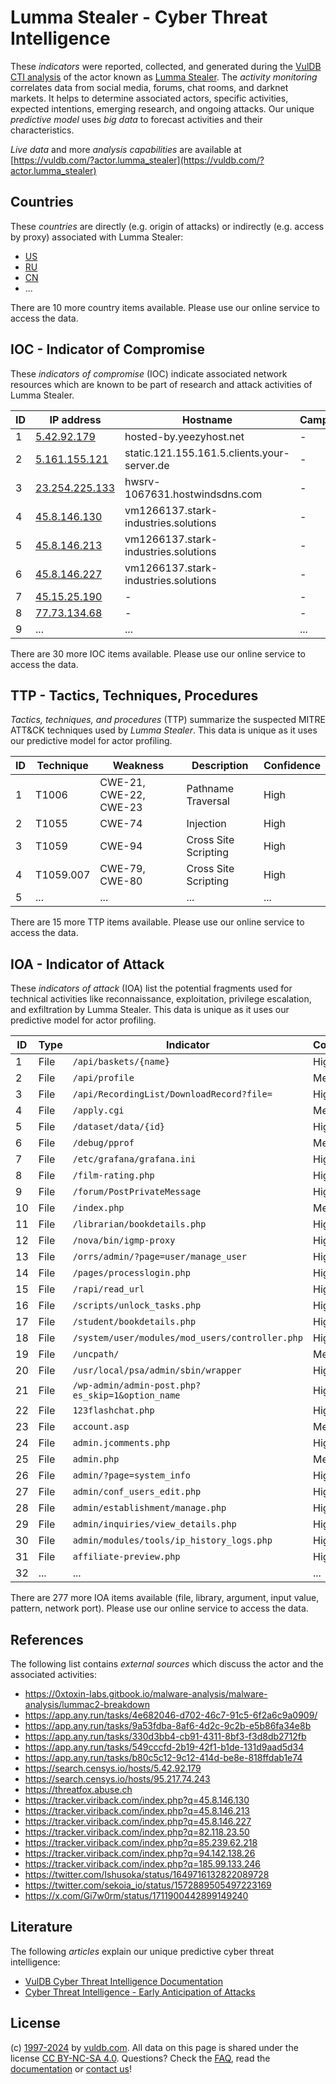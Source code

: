 # Lumma Stealer - Cyber Threat Intelligence

These _indicators_ were reported, collected, and generated during the [VulDB CTI analysis](https://vuldb.com/?kb.cti) of the actor known as [Lumma Stealer](https://vuldb.com/?actor.lumma_stealer). The _activity monitoring_ correlates data from social media, forums, chat rooms, and darknet markets. It helps to determine associated actors, specific activities, expected intentions, emerging research, and ongoing attacks. Our unique _predictive model_ uses _big data_ to forecast activities and their characteristics.

_Live data_ and more _analysis capabilities_ are available at [https://vuldb.com/?actor.lumma_stealer](https://vuldb.com/?actor.lumma_stealer)

## Countries

These _countries_ are directly (e.g. origin of attacks) or indirectly (e.g. access by proxy) associated with Lumma Stealer:

* [US](https://vuldb.com/?country.us)
* [RU](https://vuldb.com/?country.ru)
* [CN](https://vuldb.com/?country.cn)
* ...

There are 10 more country items available. Please use our online service to access the data.

## IOC - Indicator of Compromise

These _indicators of compromise_ (IOC) indicate associated network resources which are known to be part of research and attack activities of Lumma Stealer.

ID | IP address | Hostname | Campaign | Confidence
-- | ---------- | -------- | -------- | ----------
1 | [5.42.92.179](https://vuldb.com/?ip.5.42.92.179) | hosted-by.yeezyhost.net | - | High
2 | [5.161.155.121](https://vuldb.com/?ip.5.161.155.121) | static.121.155.161.5.clients.your-server.de | - | High
3 | [23.254.225.133](https://vuldb.com/?ip.23.254.225.133) | hwsrv-1067631.hostwindsdns.com | - | High
4 | [45.8.146.130](https://vuldb.com/?ip.45.8.146.130) | vm1266137.stark-industries.solutions | - | High
5 | [45.8.146.213](https://vuldb.com/?ip.45.8.146.213) | vm1266137.stark-industries.solutions | - | High
6 | [45.8.146.227](https://vuldb.com/?ip.45.8.146.227) | vm1266137.stark-industries.solutions | - | High
7 | [45.15.25.190](https://vuldb.com/?ip.45.15.25.190) | - | - | High
8 | [77.73.134.68](https://vuldb.com/?ip.77.73.134.68) | - | - | High
9 | ... | ... | ... | ...

There are 30 more IOC items available. Please use our online service to access the data.

## TTP - Tactics, Techniques, Procedures

_Tactics, techniques, and procedures_ (TTP) summarize the suspected MITRE ATT&CK techniques used by _Lumma Stealer_. This data is unique as it uses our predictive model for actor profiling.

ID | Technique | Weakness | Description | Confidence
-- | --------- | -------- | ----------- | ----------
1 | T1006 | CWE-21, CWE-22, CWE-23 | Pathname Traversal | High
2 | T1055 | CWE-74 | Injection | High
3 | T1059 | CWE-94 | Cross Site Scripting | High
4 | T1059.007 | CWE-79, CWE-80 | Cross Site Scripting | High
5 | ... | ... | ... | ...

There are 15 more TTP items available. Please use our online service to access the data.

## IOA - Indicator of Attack

These _indicators of attack_ (IOA) list the potential fragments used for technical activities like reconnaissance, exploitation, privilege escalation, and exfiltration by Lumma Stealer. This data is unique as it uses our predictive model for actor profiling.

ID | Type | Indicator | Confidence
-- | ---- | --------- | ----------
1 | File | `/api/baskets/{name}` | High
2 | File | `/api/profile` | Medium
3 | File | `/api/RecordingList/DownloadRecord?file=` | High
4 | File | `/apply.cgi` | Medium
5 | File | `/dataset/data/{id}` | High
6 | File | `/debug/pprof` | Medium
7 | File | `/etc/grafana/grafana.ini` | High
8 | File | `/film-rating.php` | High
9 | File | `/forum/PostPrivateMessage` | High
10 | File | `/index.php` | Medium
11 | File | `/librarian/bookdetails.php` | High
12 | File | `/nova/bin/igmp-proxy` | High
13 | File | `/orrs/admin/?page=user/manage_user` | High
14 | File | `/pages/processlogin.php` | High
15 | File | `/rapi/read_url` | High
16 | File | `/scripts/unlock_tasks.php` | High
17 | File | `/student/bookdetails.php` | High
18 | File | `/system/user/modules/mod_users/controller.php` | High
19 | File | `/uncpath/` | Medium
20 | File | `/usr/local/psa/admin/sbin/wrapper` | High
21 | File | `/wp-admin/admin-post.php?es_skip=1&option_name` | High
22 | File | `123flashchat.php` | High
23 | File | `account.asp` | Medium
24 | File | `admin.jcomments.php` | High
25 | File | `admin.php` | Medium
26 | File | `admin/?page=system_info` | High
27 | File | `admin/conf_users_edit.php` | High
28 | File | `admin/establishment/manage.php` | High
29 | File | `admin/inquiries/view_details.php` | High
30 | File | `admin/modules/tools/ip_history_logs.php` | High
31 | File | `affiliate-preview.php` | High
32 | ... | ... | ...

There are 277 more IOA items available (file, library, argument, input value, pattern, network port). Please use our online service to access the data.

## References

The following list contains _external sources_ which discuss the actor and the associated activities:

* https://0xtoxin-labs.gitbook.io/malware-analysis/malware-analysis/lummac2-breakdown
* https://app.any.run/tasks/4e682046-d702-46c7-91c5-6f2a6c9a0909/
* https://app.any.run/tasks/9a53fdba-8af6-4d2c-9c2b-e5b86fa34e8b
* https://app.any.run/tasks/330d3bb4-cb91-4311-8bf3-f3d8db2712fb
* https://app.any.run/tasks/549cccfd-2b19-42f1-b1de-131d9aad5d34
* https://app.any.run/tasks/b80c5c12-9c12-414d-be8e-818ffdab1e74
* https://search.censys.io/hosts/5.42.92.179
* https://search.censys.io/hosts/95.217.74.243
* https://threatfox.abuse.ch
* https://tracker.viriback.com/index.php?q=45.8.146.130
* https://tracker.viriback.com/index.php?q=45.8.146.213
* https://tracker.viriback.com/index.php?q=45.8.146.227
* https://tracker.viriback.com/index.php?q=82.118.23.50
* https://tracker.viriback.com/index.php?q=85.239.62.218
* https://tracker.viriback.com/index.php?q=94.142.138.26
* https://tracker.viriback.com/index.php?q=185.99.133.246
* https://twitter.com/Ishusoka/status/1649716132822089728
* https://twitter.com/sekoia_io/status/1572889505497223169
* https://x.com/Gi7w0rm/status/1711900442899149240

## Literature

The following _articles_ explain our unique predictive cyber threat intelligence:

* [VulDB Cyber Threat Intelligence Documentation](https://vuldb.com/?kb.cti)
* [Cyber Threat Intelligence - Early Anticipation of Attacks](https://www.scip.ch/en/?labs.20201022)

## License

(c) [1997-2024](https://vuldb.com/?kb.changelog) by [vuldb.com](https://vuldb.com/?kb.about). All data on this page is shared under the license [CC BY-NC-SA 4.0](https://creativecommons.org/licenses/by-nc-sa/4.0/). Questions? Check the [FAQ](https://vuldb.com/?kb.faq), read the [documentation](https://vuldb.com/?kb) or [contact us](https://vuldb.com/?contact)!
